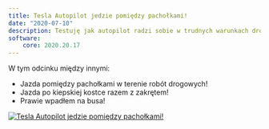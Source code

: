 ```yaml
---
title: Tesla Autopilot jedzie pomiędzy pachołkami!
date: "2020-07-10"
description: Testuję jak autopilot radzi sobie w trudnych warunkach drogowych, m.in. w obszarze robót budowlanych.
software:
    core: 2020.20.17
---
```


W tym odcinku między innymi:
- Jazda pomiędzy pachołkami w terenie robót drogowych!
- Jazda po kiepskiej kostce razem z zakrętem!
- Prawie wpadłem na busa!

[![Tesla Autopilot jedzie pomiędzy pachołkami!](https://img.youtube.com/vi/Z34BM_sE348/0.jpg)](https://www.youtube.com/watch?v=Z34BM_sE348)
